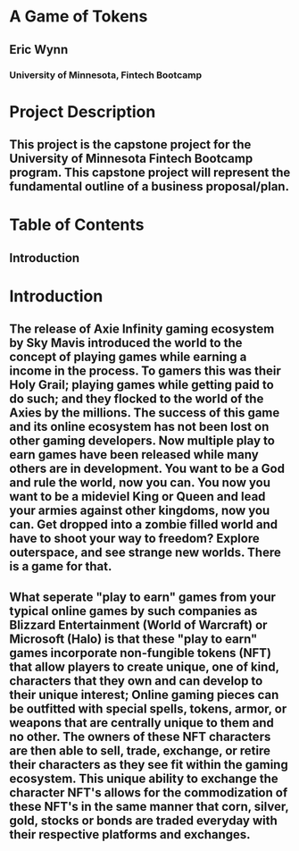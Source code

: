 # A Game of Tokens
## Eric Wynn 
### University of Minnesota, Fintech Bootcamp

# Project Description
## This project is the capstone project for the University of Minnesota Fintech Bootcamp program. This capstone project will represent the fundamental outline of a business proposal/plan. 

# Table of Contents
## Introduction 



# Introduction 
## The release of Axie Infinity gaming ecosystem by Sky Mavis introduced the world to the concept of playing games while earning a income in the process. To gamers this was their Holy Grail; playing games while getting paid to do such; and they flocked to the world of the Axies by the millions. The success of this game and its online ecosystem has not been lost on other gaming developers. Now multiple play to earn games have been released while many others are in development. You want to be a God and rule the world, now you can. You now you want to be a mideviel King or Queen and lead your armies against other kingdoms, now you can. Get dropped into a zombie filled world and have to shoot your way to freedom? Explore outerspace, and see strange new worlds. There is a game for that.

## What seperate "play to earn" games from your typical online games by such  companies as Blizzard Entertainment (World of Warcraft) or Microsoft (Halo) is that these "play to earn" games incorporate non-fungible tokens (NFT) that allow players to create unique, one of kind, characters that they own and can develop to their unique interest; Online gaming pieces can be outfitted with special spells, tokens, armor, or weapons that are centrally unique to them and no other. The owners of these NFT characters are then able to sell, trade, exchange, or retire their characters as they see fit within the gaming ecosystem. This unique ability to exchange the character NFT's allows for the commodization of these NFT's in the same manner that corn, silver, gold, stocks or bonds are traded everyday with their respective platforms and exchanges. 

##


